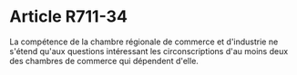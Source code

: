 # Article R711-34

La compétence de la chambre régionale de commerce et d'industrie ne s'étend qu'aux questions intéressant les circonscriptions d'au moins deux des chambres de commerce qui dépendent d'elle.
